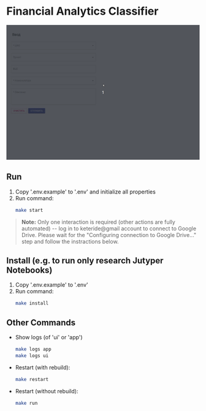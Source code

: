# Financial Analytics Classifier

![Usage example](src/resources/readme/usage_example.gif?raw=true)

## Run
1. Copy '.env.example' to '.env' and initialize all properties
2. Run command:
    ```bash
    make start
    ```
> **Note:** Only one interaction is required (other actions are fully automated) -- 
log in to keteride@gmail account to connect to Google Drive. Please wait for the 
"Configuring connection to Google Drive..." step and follow the instractions below.

## Install (e.g. to run only research Jutyper Notebooks)
1. Copy '.env.example' to '.env'
2. Run command:
    ```bash
    make install
    ```

## Other Commands
* Show logs (of 'ui' or 'app')
    ```bash
    make logs app
    make logs ui
    ```
* Restart (with rebuild):
    ```bash
    make restart
    ```
* Restart (without rebuild):
    ```bash
    make run
    ```
